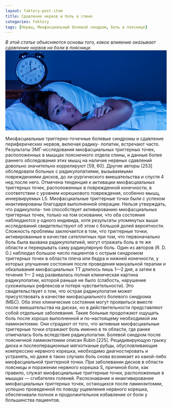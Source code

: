 ```yaml
---
layout: faktory-post-item
title: Сдавление нервов и боль в спине
categories: Faktory
tags: [Нервы, Миофасциальный болевой синдром, Боль в пояснице]
---
```


*В этой статье объясняются основы того, какое влияение оказывает сдавление нервов на боли в пояснице.*
![факторы](/images/factory/other/son.jpg)

Миофасциальные триггерно-точечные болевые синдромы и сдавление периферических нервов, включая радику- лопатии, встречают часто. Результаты ЭМГ-исследования миофасциальных триггерных точек, расположенных в мышцах поясничного отдела спины, и данные более раннего обследования этих мышц на наличие нервных сдавлений довольно значительно коррелируют [59, 60]. Другие авторы [253] обследовали больных с радикулопатиями, вызываемыми повреждениями дисков, до хи-рургического вмешательства и спустя 4 нед после него. Отмечена тенденция к активации миофасциальных триггерных точек, расположенных в поврежденной конечности, в соответствии с уровнем корешкового повреждения, особенно мышц, иннервируемых L5. Миофасциальные триггерные точки были с успехом инактивированы благодаря выполненной операции.
Нельзя утверждать, что радикулопа- тия способствует активированию миофасциальных триггерных точек, только на том основании, что оба состояния наблюдаются у одного индивида, хотя результаты упомянутых выше исследований свидетельствуют об этом с большой долей вероятности. Сложность проблемы заключается в том, что триггерные точки, активированные в качестве сателлитных при том, что первоначально боль была вызвана радикулопатией, могут отражать боль в те же области и перекрывать саму радикулярную боль. Один из авторов (R. D. G.) наблюдал большое число пациентов с острым синдромом триггерных точек в области плеча или бедра и нижней конечности, у которых улучшение состояния после проведения мануальной терапии и обкалывания миофасциальных ТТ длилось лишь 1—2 дня, а затем в течение 1— 2 нед развивалась полная клиническая картина радикулопатии, которой раньше не было (слабость, нарушение сухожильных рефлексов и потеря чувствительности). Это свидетельствует о том, что острая радикулопатия может присутствовать в качестве миофасциального болевого синдрома (МБС).
Оба этих клинические состояния могут проявиться вместе после вмешательства на дисках, но в действительности представляют собой отдельные заболевания. Такие больные продолжают ощущать боль после хорошо выполненной и по-настоящему необходимой им ламинэктомии. Они страдают от того, что активные миофасциальные триггерные точки отражают боль именно в те области, где ранее отмечалась боль вследствие радикулопатии. Болевой синдром после поясничной ламинэктомии описан Rubin [225]. Рецидивирующую грыжу диска и послеоперационные мягкотканые рубцы, обусловливающие компрессию нервного корешка, необходимо диагностировать и устранять, но даже в таких случаях боль снова возникает из какой-либо миофасциальной триггерной точки. При заболевании дисков в области поясницы и поражении нервного корешка S, причиной боли, как правило, служат миофасциальные триггерные точки, расположенные в мышцах — сгибателях голеней.
Распознавание и инакгивирование миофасциальных триггерных точек, остающихся после ламинэктомии, успешно проведенной по поводу ущемления нервного корешка, обеспечивали полное и продолжительное избавление от боли у большинства пациентов.


